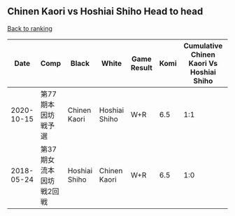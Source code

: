 ## Chinen Kaori vs Hoshiai Shiho Head to head

[Back to ranking](../../index.md)




| **Date** | **Comp** | **Black** | **White** | **Game Result** | **Komi** | **Cumulative Chinen Kaori Vs Hoshiai Shiho** | **Chinen Kaori Streak** | **Hoshiai Shiho Streak** | 
| --- | --- | --- | --- | --- | --- | --- | --- | --- |
| 2020-10-15 | 第77期本因坊戦予選 | Chinen Kaori | Hoshiai Shiho | W+R | 6.5 | 1:1 | 0 | 1 | 
| 2018-05-24 | 第37期女流本因坊戦2回戦 | Hoshiai Shiho | Chinen Kaori | W+R | 6.5 | 1:0 | 1 | 0 |




